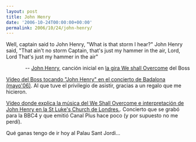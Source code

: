 ```yaml
---
layout: post
title: John Henry
date: '2006-10-24T00:00:00+00:00'
permalink: 2006/10/24/john-henry/
---
```

<p class="chorus">Well, captain said to John Henry,
"What is that storm I hear?"
John Henry said, "That ain't no storm
Captain, that's just my hammer in the air, Lord, Lord
That's just my hammer in the air"</p><p align="right">-- <a href="http://www.sing365.com/music/lyric.nsf/John-Henry-lyrics-Bruce-Springsteen/24D9D7A31E2299984825715000089F1B">John Henry</a>, canción inicial en <a href="http://www.pointblankmag.com/conciertos/">la gira We shall Overcome</a> del Boss</p>

<a href="http://www.youtube.com/watch?v=L0WRrA5EiO4">Vídeo del Boss tocando "John Henry" en el concierto de Badalona (mayo'06)</a>. Al que tuve el privilegio de asistir, gracias a un regalo que me hicieron.

<a href="http://www.youtube.com/watch?v=oMHLWmgi7WY">Vídeo donde explica la música del We Shall Overcome e interpretación de John Henry en la St Luke's Church de Londres.</a>. Concierto que se grabó para la BBC4 y que emitió Canal Plus hace poco (y por supuesto no me perdí).

Qué ganas tengo de ir hoy al Palau Sant Jordi...
